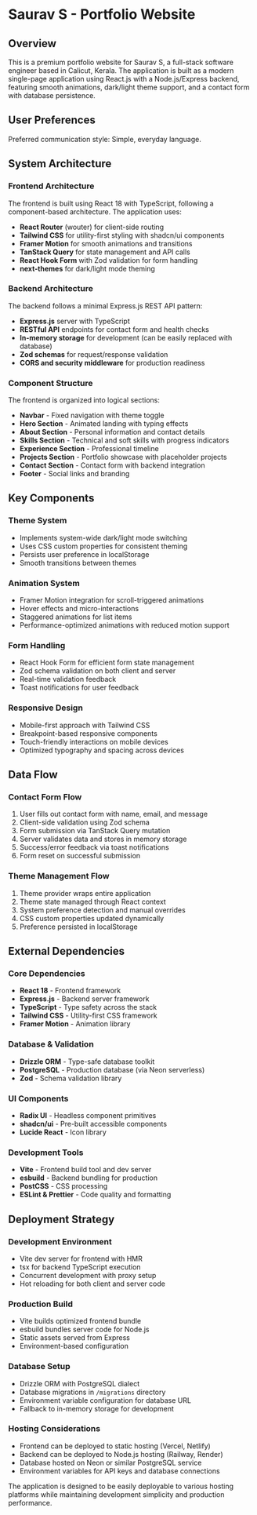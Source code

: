 # Saurav S - Portfolio Website

## Overview

This is a premium portfolio website for Saurav S, a full-stack software engineer based in Calicut, Kerala. The application is built as a modern single-page application using React.js with a Node.js/Express backend, featuring smooth animations, dark/light theme support, and a contact form with database persistence.

## User Preferences

Preferred communication style: Simple, everyday language.

## System Architecture

### Frontend Architecture
The frontend is built using React 18 with TypeScript, following a component-based architecture. The application uses:
- **React Router** (wouter) for client-side routing
- **Tailwind CSS** for utility-first styling with shadcn/ui components
- **Framer Motion** for smooth animations and transitions
- **TanStack Query** for state management and API calls
- **React Hook Form** with Zod validation for form handling
- **next-themes** for dark/light mode theming

### Backend Architecture
The backend follows a minimal Express.js REST API pattern:
- **Express.js** server with TypeScript
- **RESTful API** endpoints for contact form and health checks
- **In-memory storage** for development (can be easily replaced with database)
- **Zod schemas** for request/response validation
- **CORS and security middleware** for production readiness

### Component Structure
The frontend is organized into logical sections:
- **Navbar** - Fixed navigation with theme toggle
- **Hero Section** - Animated landing with typing effects
- **About Section** - Personal information and contact details
- **Skills Section** - Technical and soft skills with progress indicators
- **Experience Section** - Professional timeline
- **Projects Section** - Portfolio showcase with placeholder projects
- **Contact Section** - Contact form with backend integration
- **Footer** - Social links and branding

## Key Components

### Theme System
- Implements system-wide dark/light mode switching
- Uses CSS custom properties for consistent theming
- Persists user preference in localStorage
- Smooth transitions between themes

### Animation System
- Framer Motion integration for scroll-triggered animations
- Hover effects and micro-interactions
- Staggered animations for list items
- Performance-optimized animations with reduced motion support

### Form Handling
- React Hook Form for efficient form state management
- Zod schema validation on both client and server
- Real-time validation feedback
- Toast notifications for user feedback

### Responsive Design
- Mobile-first approach with Tailwind CSS
- Breakpoint-based responsive components
- Touch-friendly interactions on mobile devices
- Optimized typography and spacing across devices

## Data Flow

### Contact Form Flow
1. User fills out contact form with name, email, and message
2. Client-side validation using Zod schema
3. Form submission via TanStack Query mutation
4. Server validates data and stores in memory storage
5. Success/error feedback via toast notifications
6. Form reset on successful submission

### Theme Management Flow
1. Theme provider wraps entire application
2. Theme state managed through React context
3. System preference detection and manual overrides
4. CSS custom properties updated dynamically
5. Preference persisted in localStorage

## External Dependencies

### Core Dependencies
- **React 18** - Frontend framework
- **Express.js** - Backend server framework
- **TypeScript** - Type safety across the stack
- **Tailwind CSS** - Utility-first CSS framework
- **Framer Motion** - Animation library

### Database & Validation
- **Drizzle ORM** - Type-safe database toolkit
- **PostgreSQL** - Production database (via Neon serverless)
- **Zod** - Schema validation library

### UI Components
- **Radix UI** - Headless component primitives
- **shadcn/ui** - Pre-built accessible components
- **Lucide React** - Icon library

### Development Tools
- **Vite** - Frontend build tool and dev server
- **esbuild** - Backend bundling for production
- **PostCSS** - CSS processing
- **ESLint & Prettier** - Code quality and formatting

## Deployment Strategy

### Development Environment
- Vite dev server for frontend with HMR
- tsx for backend TypeScript execution
- Concurrent development with proxy setup
- Hot reloading for both client and server code

### Production Build
- Vite builds optimized frontend bundle
- esbuild bundles server code for Node.js
- Static assets served from Express
- Environment-based configuration

### Database Setup
- Drizzle ORM with PostgreSQL dialect
- Database migrations in `/migrations` directory
- Environment variable configuration for database URL
- Fallback to in-memory storage for development

### Hosting Considerations
- Frontend can be deployed to static hosting (Vercel, Netlify)
- Backend can be deployed to Node.js hosting (Railway, Render)
- Database hosted on Neon or similar PostgreSQL service
- Environment variables for API keys and database connections

The application is designed to be easily deployable to various hosting platforms while maintaining development simplicity and production performance.